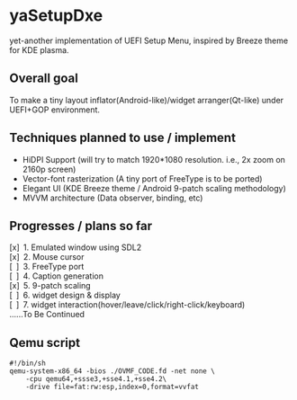 # yaSetupDxe  
yet-another implementation of UEFI Setup Menu, inspired by Breeze theme for KDE plasma.  
## Overall goal  
To make a tiny layout inflator(Android-like)/widget arranger(Qt-like) under UEFI+GOP environment.  
## Techniques planned to use / implement  
* HiDPI Support (will try to match 1920*1080 resolution. i.e., 2x zoom on 2160p screen)  
* Vector-font rasterization (A tiny port of FreeType is to be ported)  
* Elegant UI (KDE Breeze theme / Android 9-patch scaling methodology)  
* MVVM architecture (Data observer, binding, etc)  
## Progresses / plans so far  
[x]&ensp;1. Emulated window using SDL2  
[x]&ensp;2. Mouse cursor  
[&ensp;]&ensp;3. FreeType port  
[&ensp;]&ensp;4. Caption generation  
[x]&ensp;5. 9-patch scaling  
[&ensp;]&ensp;6. widget design & display  
[&ensp;]&ensp;7. widget interaction(hover/leave/click/right-click/keyboard)  
......To Be Continued  

## Qemu script
```
#!/bin/sh
qemu-system-x86_64 -bios ./OVMF_CODE.fd -net none \
    -cpu qemu64,+ssse3,+sse4.1,+sse4.2\
    -drive file=fat:rw:esp,index=0,format=vvfat
```